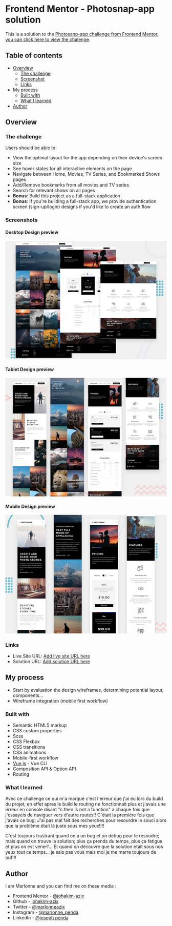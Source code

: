 # Frontend Mentor - Photosnap-app solution

This is a solution to the [Photosanp-app challenge from Frontend Mentor, you can click here to view the chalenge](https://www.frontendmentor.io/challenges/photosnap-multipage-website-nMDSrNmNW). 

## Table of contents
- [Overview](#overview)
  - [The challenge](#the-challenge)
  - [Screenshot](#screenshot)
  - [Links](#links)
- [My process](#my-process)
  - [Built with](#built-with)
  - [What I learned](#what-i-learned)
- [Author](#author)


## Overview

### The challenge
Users should be able to:
- View the optimal layout for the app depending on their device's screen size
- See hover states for all interactive elements on the page
- Navigate between Home, Movies, TV Series, and Bookmarked Shows pages
- Add/Remove bookmarks from all movies and TV series
- Search for relevant shows on all pages
- **Bonus**: Build this project as a full-stack application
- **Bonus**: If you're building a full-stack app, we provide authentication screen (sign-up/login) designs if you'd like to create an auth flow

### Screenshots
#### Desktop Design preview
![Desktop Design preview ](./src/assets/design/design-desktop.jpg)
#### Tablet Design preview
![Tablet Design preview ](./src/assets/design/design-tablet.jpg)
#### Mobile Design preview
![Mobile Design preview ](./src/assets/design/design-mobile.jpg)


### Links
- Live Site URL: [Add live site URL here](https://johakim-azix.github.io/photosnap-app/)
- Solution URL: [Add solution URL here](https://github.com/johakim-azix/photosnap-app/)

## My process
* Start by evaluation the design wireframes, determining potential layout, components...
* Wireframe integration (mobile first workflow)

### Built with
- Semantic HTML5 markup
- CSS custom properties
- Scss
- CSS Flexbox
- CSS transitions
- CSS animations
- Mobile-first workflow
- [Vue.js](https://nextjs.org/) - Vue CLI
- Composition API & Option API
- Routing 

### What I learned
Avec ce challenge ce qui m'a marqué c'est l'erreur que j'ai eu lors du build du projet; en effet apres le build le routing ne fonctionnait plus et j'avais une erreur en console disant "c.then is not a function" a chaque fois que j'essayeis de naviguer vers d'autre routes!!
C'était la première fois que j'avais ce bug; J'ai pas mal fait des recherches pour resourdre le souci alors que la problème était là juste sous mes yeux!!!!

C'est toujours frustrant quand on a un bug et on debug pour le resoudre; mais quand on trouve la solution; plus  ça prends du temps, plus ça fatigue et plus on est venerf... 
Et quand on découvre que la solution etait sous nos yeux tout ce temps... je sais pas vous mais moi je me marre toujours de ouf!!!
 

## Author
I am Marlonne and you can find me on these media : 
- Frontend Mentor - [@johakim-azix](https://www.frontendmentor.io/profile/johakim-azix)
- Github  - [johakim-azix](https://github.com/johakim-azix/)
- Twitter - [@marlonneazix](https://twitter.com/marlonneazix)
- Instagram - [@marlonne_penda](https://www.instagram.com/marlonne_penda/)
- LinkedIn - [@joseph penda](https://www.linkedin.com/in/joseph-penda-051a111a7)
